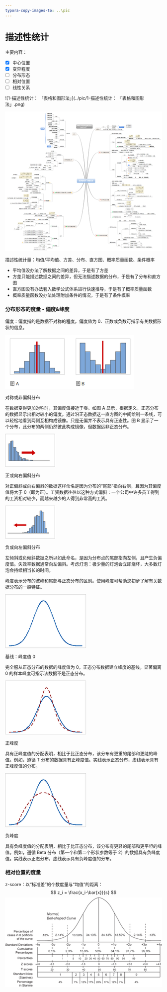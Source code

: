 ```yaml
---
typora-copy-images-to: ..\pic
---
```


# 描述性统计

主要内容：

- [x]  中心位置
- [x]  变异程度
- [ ]  分布形态
- [ ]  相对位置
- [ ]  线性关系

![1-描述性统计： 「表格和图形法」](../pic/1-描述性统计： 「表格和图形法」.png)

![2-描述性统计：数值方法](../pic/2-描述性统计：数值方法.png)

描述性统计量：均值/平均值、方差、分布、直方图、概率质量函数、条件概率

- 平均值没办法了解数据之间的差异，于是有了方差
- 方差只能描述数据之间的差异，但无法描述数据的分布，于是有了分布和直方图
- 直方图没有办法套入数学公式体系进行快速推导，于是有了概率质量函数
- 概率质量函数没办法处理附加条件的情况，于是有了条件概率

### 分布形态的度量 - 偏度&峰度

偏度：偏度指的是数据不对称的程度。偏度值为 0、正数或负数可指示有关数据形状的信息。

![1490756991909](../pic/1490756991909.png)

对称或非偏斜分布

在数据变得更加对称时，其偏度值接近于零。如图 A 显示，根据定义，正态分布的数据显示出相对较小的偏度。通过沿正态数据这一直方图的中间绘制一条线，可以轻松地看到两侧互相构成镜像。只是无偏并不表示具有正态性。图 B 显示了一个分布，此分布的两侧仍然彼此构成镜像，但数据远非正态分布。

![histogram_right_skewness_with_arrow](../pic/histogram_right_skewness_with_arrow.png)

正或向右偏斜分布

对正偏斜或向右偏斜的数据这样命名是因为分布的“尾部”指向右侧，且因为其偏度值将大于 0（即为正）。工资数据往往以这种方式偏斜：一个公司中许多员工得到的工资相对较少，而越来越少的人得到非常高的工资。

![histogram_left_skewness_with_arrow](../pic/histogram_left_skewness_with_arrow.png)

负或向左偏斜分布

左倾斜或负倾斜数据之所以如此命名，是因为分布点的尾部指向左侧，且产生负偏度值。失效率数据通常向左偏斜。考虑灯泡：极少量的灯泡会立即烧坏，大多数灯泡会持续相当长的时间。



峰度表示分布的波峰和尾部与正态分布的区别。使用峰度可帮助您初步了解有关数据分布的一般特征。

![distribution_plot_normal_dist_for_kurtosis](../pic/distribution_plot_normal_dist_for_kurtosis.png)

基线：峰度值 0

完全服从正态分布的数据的峰度值为 0。正态分布数据建立峰度的基线。显著偏离 0 的样本峰度可指示该数据不是正态分布。

![distribution_plot_positive_kurtosis](../pic/distribution_plot_positive_kurtosis.png)

正峰度

具有正峰度值的分配表明，相比于比正态分布，该分布有更重的尾部和更陡的峰值。例如，遵循 T 分布的数据具有正峰度值。实线表示正态分布，虚线表示具有正峰度值的分布。

![distribution_plot_negative_kurtosis](../pic/distribution_plot_negative_kurtosis.png)

负峰度

具有负峰度值的分配表明，相比于比正态分布，该分布有更轻的尾部和更平坦的峰值。例如，遵循 Beta 分布（第一个和第二个形状参数等于 2）的数据具有负峰度值。实线表示正态分布，虚线表示具有负峰度值的分布。



### 相对位置的度量

z-score：以“标准差”的个数度量与“均值”的距离：
$$
z_i = \frac{x_i-\bar{x}}{s}
$$
![Normal_distribution_and_scales](../pic/Normal_distribution_and_scales.gif)







#### 

